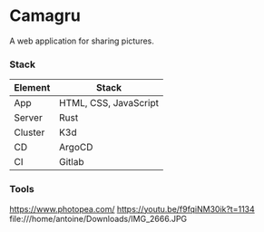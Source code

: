 # Camagru

 A web application for sharing pictures.

### Stack

Element    |  Stack
---        | ---
App        | HTML, CSS, JavaScript
Server     | Rust
Cluster    | K3d
CD         | ArgoCD
CI         | Gitlab

### Tools

https://www.photopea.com/
https://youtu.be/f9fqiNM30ik?t=1134
file:///home/antoine/Downloads/IMG_2666.JPG
